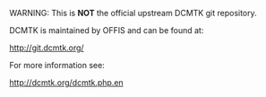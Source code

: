 WARNING: This is **NOT** the official upstream DCMTK git repository.

DCMTK is maintained by OFFIS and can be found at:

  http://git.dcmtk.org/

For more information see:

  http://dcmtk.org/dcmtk.php.en
